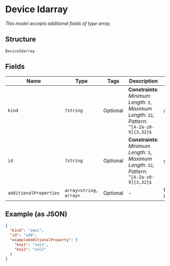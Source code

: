 
# Device Idarray

*This model accepts additional fields of type array.*

## Structure

`DeviceIdarray`

## Fields

| Name | Type | Tags | Description | Getter | Setter |
|  --- | --- | --- | --- | --- | --- |
| `kind` | `?string` | Optional | **Constraints**: *Minimum Length*: `3`, *Maximum Length*: `32`, *Pattern*: `^[A-Za-z0-9]{3,32}$` | getKind(): ?string | setKind(?string kind): void |
| `id` | `?string` | Optional | **Constraints**: *Minimum Length*: `3`, *Maximum Length*: `32`, *Pattern*: `^[A-Za-z0-9]{3,32}$` | getId(): ?string | setId(?string id): void |
| `additionalProperties` | `array<string, array>` | Optional | - | findAdditionalProperty(string key): array | additionalProperty(string key, array value): void |

## Example (as JSON)

```json
{
  "kind": "imei",
  "id": "id8",
  "exampleAdditionalProperty": {
    "key1": "val1",
    "key2": "val2"
  }
}
```

